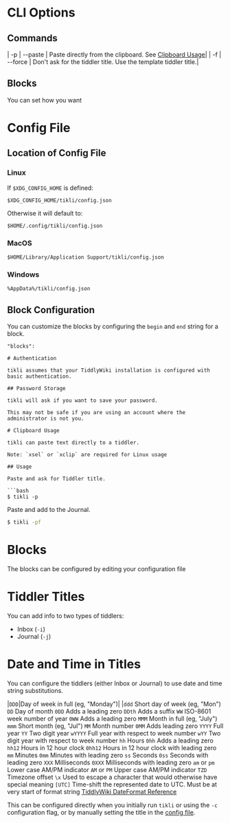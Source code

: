 # CLI Options

## Commands

| -p | --paste | Paste directly from the clipboard. See [Clipboard Usage](#clipboard-usage)|
| -f | --force | Don't ask for the tiddler title. Use the template tiddler title.|

## Blocks

You can set how you want

# Config File

## Location of Config File

### Linux

If `$XDG_CONFIG_HOME` is defined:

```
$XDG_CONFIG_HOME/tikli/config.json
```

Otherwise it will default to:

```
$HOME/.config/tikli/config.json
```

### MacOS

```
$HOME/Library/Application Support/tikli/config.json
```

### Windows

```
%AppData%/tikli/config.json
```

## Block Configuration

You can customize the blocks by configuring the `begin` and `end` string for a block.

````
"blocks":

# Authentication

tikli assumes that your TiddlyWiki installation is configured with basic authentication.

## Password Storage

tikli will ask if you want to save your password.

This may not be safe if you are using an account where the administrator is not you.

# Clipboard Usage

tikli can paste text directly to a tiddler.

Note: `xsel` or `xclip` are required for Linux usage

## Usage

Paste and ask for Tiddler title.

```bash
$ tikli -p
````

Paste and add to the Journal.

```bash
$ tikli -pf
```

# Blocks

The blocks can be configured by editing your configuration file

# Tiddler Titles

You can add info to two types of tiddlers:

-   Inbox (`-i`)
-   Journal (`-j`)

# Date and Time in Titles

You can configure the tiddlers (either Inbox or Journal) to use date and time string substitutions.

|`DDD`|Day of week in full (eg, "Monday")|
|`ddd` Short day of week (eg, "Mon") `DD` Day of month `0DD` Adds a leading zero `DDth` Adds a suffix `WW` ISO\-8601 week number of year `0WW` Adds a leading zero `MMM` Month in full (eg, "July") `mmm` Short month (eg, "Jul") `MM` Month number `0MM` Adds leading zero `YYYY` Full year `YY` Two digit year `wYYYY` Full year with respect to week number `wYY` Two digit year with respect to week number `hh` Hours `0hh` Adds a leading zero `hh12` Hours in 12 hour clock `0hh12` Hours in 12 hour clock with leading zero `mm` Minutes `0mm` Minutes with leading zero `ss` Seconds `0ss` Seconds with leading zero `XXX` Milliseconds `0XXX` Milliseconds with leading zero `am` or `pm` Lower case AM/PM indicator `AM` or `PM` Upper case AM/PM indicator `TZD` Timezone offset `\x` Used to escape a character that would otherwise have special meaning `[UTC]` Time\-shift the represented date to UTC. Must be at very start of format string
[TiddlyWiki DateFormat Reference](https://tiddlywiki.com/static/DateFormat.html)

This can be configured directly when you initially run `tikli` or using the `-c` configuration flag, or by manually setting the title in the [config file](#config-file).
